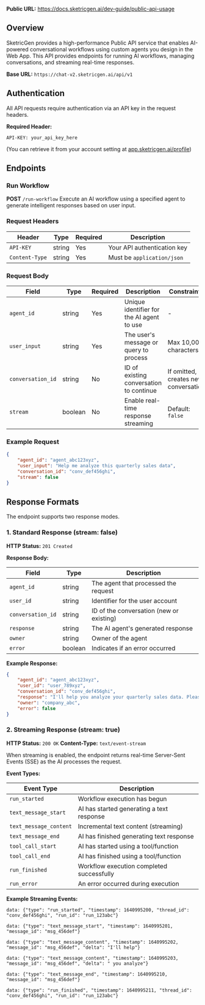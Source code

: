 **Public URL:** https://docs.sketricgen.ai/dev-guide/public-api-usage

## Overview

SketricGen provides a high-performance Public API service that enables AI-powered conversational workflows using custom agents you design in the Web App.
This API provides endpoints for running AI workflows, managing conversations, and streaming real-time responses.

**Base URL:**
`https://chat-v2.sketricgen.ai/api/v1`

## Authentication

All API requests require authentication via an API key in the request headers.

**Required Header:**

```
API-KEY: your_api_key_here
```
(You can retrieve it from your account setting at [app.sketricgen.ai/profile](https://app.sketricgen.ai/profile))

## Endpoints

### Run Workflow

**POST** `/run-workflow`
Execute an AI workflow using a specified agent to generate intelligent responses based on user input.

### Request Headers

| Header         | Type   | Required | Description                 |
| -------------- | ------ | -------- | --------------------------- |
| `API-KEY`      | string | Yes      | Your API authentication key |
| `Content-Type` | string | Yes      | Must be `application/json`  |

### Request Body

| Field             | Type    | Required | Description                               | Constraints                          |
| ----------------- | ------- | -------- | ----------------------------------------- | ------------------------------------ |
| `agent_id`        | string  | Yes      | Unique identifier for the AI agent to use | -                                    |
| `user_input`      | string  | Yes      | The user's message or query to process    | Max 10,000 characters                |
| `conversation_id` | string  | No       | ID of existing conversation to continue   | If omitted, creates new conversation |
| `stream`          | boolean | No       | Enable real-time response streaming       | Default: `false`                     |

### Example Request

```json
{
	"agent_id": "agent_abc123xyz",
	"user_input": "Help me analyze this quarterly sales data",
	"conversation_id": "conv_def456ghi",
	"stream": false
}
```

## Response Formats

The endpoint supports two response modes.

### 1. Standard Response (stream: false)

**HTTP Status:** `201 Created`

**Response Body:**

| Field             | Type    | Description                              |
| ----------------- | ------- | ---------------------------------------- |
| `agent_id`        | string  | The agent that processed the request     |
| `user_id`         | string  | Identifier for the user account          |
| `conversation_id` | string  | ID of the conversation (new or existing) |
| `response`        | string  | The AI agent's generated response        |
| `owner`           | string  | Owner of the agent                       |
| `error`           | boolean | Indicates if an error occurred           |

**Example Response:**

```json
{
	"agent_id": "agent_abc123xyz",
	"user_id": "user_789xyz",
	"conversation_id": "conv_def456ghi",
	"response": "I'll help you analyze your quarterly sales data. Please share the data file or provide the key metrics you'd like me to examine.",
	"owner": "company_abc",
	"error": false
}
```

### 2. Streaming Response (stream: true)

**HTTP Status:** `200 OK`
**Content-Type:** `text/event-stream`

When streaming is enabled, the endpoint returns real-time Server-Sent Events (SSE) as the AI processes the request.

**Event Types:**

| Event Type             | Description                               |
| ---------------------- | ----------------------------------------- |
| `run_started`          | Workflow execution has begun              |
| `text_message_start`   | AI has started generating a text response |
| `text_message_content` | Incremental text content (streaming)      |
| `text_message_end`     | AI has finished generating text response  |
| `tool_call_start`      | AI has started using a tool/function      |
| `tool_call_end`        | AI has finished using a tool/function     |
| `run_finished`         | Workflow execution completed successfully |
| `run_error`            | An error occurred during execution        |

**Example Streaming Events:**

```
data: {"type": "run_started", "timestamp": 1640995200, "thread_id": "conv_def456ghi", "run_id": "run_123abc"}

data: {"type": "text_message_start", "timestamp": 1640995201, "message_id": "msg_456def"}

data: {"type": "text_message_content", "timestamp": 1640995202, "message_id": "msg_456def", "delta": "I'll help"}

data: {"type": "text_message_content", "timestamp": 1640995203, "message_id": "msg_456def", "delta": " you analyze"}

data: {"type": "text_message_end", "timestamp": 1640995210, "message_id": "msg_456def"}

data: {"type": "run_finished", "timestamp": 1640995211, "thread_id": "conv_def456ghi", "run_id": "run_123abc"}
```
